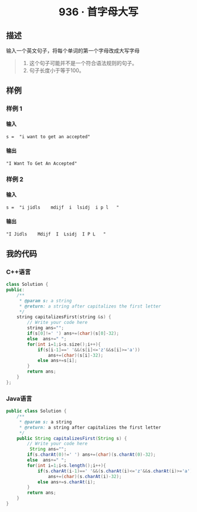 # <center> 936 · 首字母大写 

## 描述

输入一个英文句子，将每个单词的第一个字母改成大写字母

> 1. 这个句子可能并不是一个符合语法规则的句子。  
> 2. 句子长度小于等于100。


## 样例

### 样例 1

#### 输入

```txt
s =  "i want to get an accepted"
```

#### 输出

```txt
"I Want To Get An Accepted" 
```

### 样例 2

#### 输入

```txt
s =  "i jidls    mdijf  i  lsidj  i p l   "
```

#### 输出

```txt
"I Jidls    Mdijf  I  Lsidj  I P L   "
```

## 我的代码

### C++语言

```c++
class Solution {
public:
    /**
     * @param s: a string
     * @return: a string after capitalizes the first letter
     */
    string capitalizesFirst(string &s) {
        // Write your code here
        string ans="";
    	if(s[0]!=' ') ans+=(char)(s[0]-32);
    	else  ans+=" ";
        for(int i=1;i<s.size();i++){
        	if(s[i-1]==' '&&(s[i]<='z'&&s[i]>='a'))
                ans+=(char)(s[i]-32);
            else ans+=s[i];
        }
        return ans;
    }
};
```

### Java语言

```java
public class Solution {
    /**
     * @param s: a string
     * @return: a string after capitalizes the first letter
     */
    public String capitalizesFirst(String s) {
        // Write your code here
         String ans="";
    	if(s.charAt(0)!=' ') ans+=(char)(s.charAt(0)-32);
    	else  ans+=" ";
        for(int i=1;i<s.length();i++){
        	if(s.charAt(i-1)==' '&&(s.charAt(i)<='z'&&s.charAt(i)>='a'))
                ans+=(char)(s.charAt(i)-32);
            else ans+=s.charAt(i);
        }
        return ans;
    }
}
```